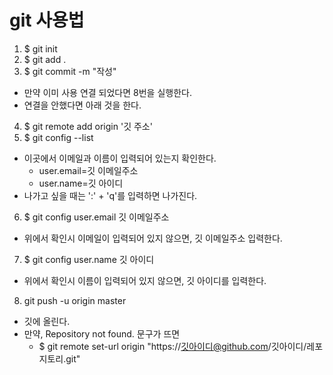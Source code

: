 # git 사용법

1. $ git init
2. $ git add .
3. $ git commit -m "작성"
  - 만약 이미 사용 연결 되었다면 8번을 실행한다.
  - 연결을 안했다면 아래 것을 한다.
4. $ git remote add origin '깃 주소'
5. $ git config --list
  - 이곳에서 이메일과 이름이 입력되어 있는지 확인한다.
    - user.email=깃 이메일주소
    - user.name=깃 아이디
  - 나가고 싶을 때는 ':' + 'q'를 입력하면 나가진다.
6. $ git config user.email 깃 이메일주소
  - 위에서 확인시 이메일이 입력되어 있지 않으면, 깃 이메일주소 입력한다.
7. $ git config user.name 깃 아이디
  - 위에서 확인시 이름이 입력되어 있지 않으면, 깃 아이디를 입력한다.
8. git push -u origin master
  - 깃에 올린다.
  - 만약, Repository not found. 문구가 뜨면
    - $ git remote set-url origin "https://깃아이디@github.com/깃아이디/레포지토리.git"
